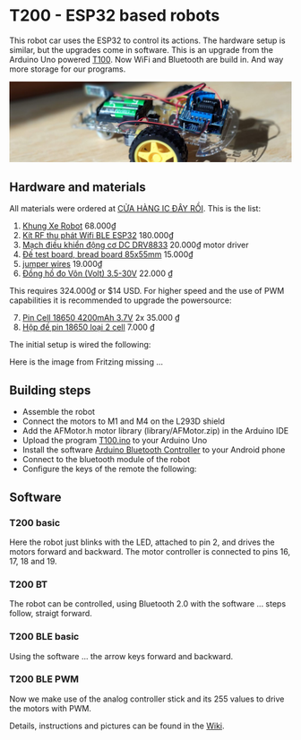 # T200 - ESP32 based robots

This robot car uses the ESP32 to control its actions. The hardware setup is similar, but the upgrades come in software. This is an upgrade from the Arduino Uno powered [T100](https://github.com/kreier/T100). Now WiFi and Bluetooth are build in. And way more storage for our programs.

![Robot](T200.jpg)

## Hardware and materials

All materials were ordered at [CỬA HÀNG IC ĐÂY RỒI](https://icdayroi.com/). This is the list:

1. [Khung Xe Robot](https://icdayroi.com/khung-xe-robot) 68.000₫
2. [Kít RF thu phát Wifi BLE ESP32](https://icdayroi.com/kit-rf-thu-phat-wifi-ble-esp32-nodemcu-luanode32) 180.000₫
3. [Mạch điều khiển động cơ DC DRV8833](https://icdayroi.com/mach-dieu-khien-dong-co-dc-drv8833) 20.000₫ motor driver
4. [Đế test board, bread board 85x55mm](https://icdayroi.com/de-test-board-bread-board-85x55mm) 15.000₫
5. [jumper wires](https://icdayroi.com/bo-day-cam-test-board-65-soi) 19.000₫
6. [Đồng hồ đo Vôn (Volt) 3.5-30V](https://icdayroi.com/dong-ho-do-von-volt-3-5-30v) 22.000 ₫

This requires 324.000₫ or $14 USD. For higher speed and the use of PWM capabilities it is recommended to upgrade the powersource:

7. [Pin Cell 18650 4200mAh 3.7V](https://icdayroi.com/pin-cell-18650-4200mah-3-7v) 2x 35.000 ₫
8. [Hộp đế pin 18650 loại 2 cell](https://icdayroi.com/hop-de-pin-18650-loai-2-cell) 7.000 ₫

The initial setup is wired the following:

Here is the image from Fritzing missing ...

## Building steps

* Assemble the robot
* Connect the motors to M1 and M4 on the L293D shield
* Add the AFMotor.h motor library (library/AFMotor.zip) in the Arduino IDE
* Upload the program [T100.ino](T100.ino) to your Arduino Uno
* Install the software [Arduino Bluetooth Controller](https://play.google.com/store/apps/details?id=com.satech.arduinocontroller) to your Android phone
* Connect to the bluetooth module of the robot
* Configure the keys of the remote the following:

## Software

### T200 basic

Here the robot just blinks with the LED, attached to pin 2, and drives the motors forward and backward. The motor controller is connected to pins 16, 17, 18 and 19.

### T200 BT

The robot can be controlled, using Bluetooth 2.0 with the software ... steps follow, straigt forward.

### T200 BLE basic

Using the software ... the arrow keys forward and backward.

### T200 BLE PWM

Now we make use of the analog controller stick and its 255 values to drive the motors with PWM.

Details, instructions and pictures can be found in the [Wiki](https://github.com/kreier/T200/wiki). 
